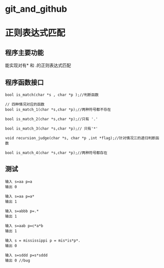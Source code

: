 # git_and_github
# 正则表达式匹配

## 程序主要功能
能实现对有* 和 .的正则表达式匹配
## 程序函数接口
```
bool is_match(char *s , char *p );//判断函数

// 四种情况对应的函数
bool is_match_1(char *s,char *p);//两种符号都不存在

bool is_match_2(char *s,char *p);//只有 '.' 

bool is_match_3(char *s,char *p);// 只有'*' 

void recursion_judge(char *s, char *p ,int *flag);//针对情况三的递归判断函数

bool is_match_4(char *s,char *p);//两种符号都存在
```
## 测试
```
输入 s=aa p=a
输出 0

输入 s=aa p=a*
输出 1

输入 s=abbb p=.*
输出 1

输入 s=aab p=c*a*b
输出 1

输入 s = mississippi p = mis*is*p*.
输出 0

输入 s=sddd p=s*sddd
输出 0 //bug
```


